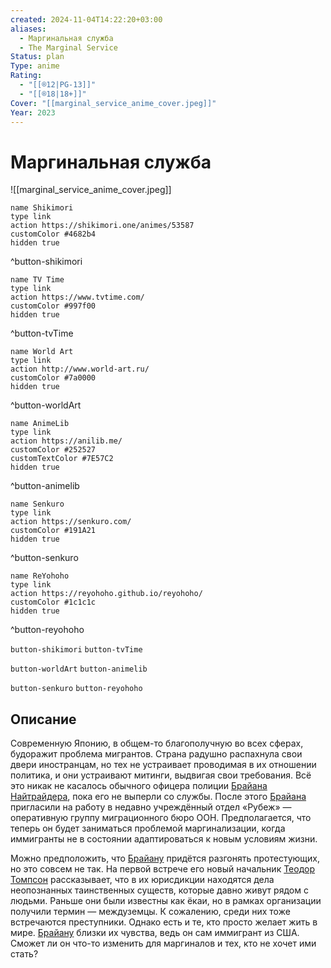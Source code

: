 ```yaml
---
created: 2024-11-04T14:22:20+03:00
aliases:
  - Маргинальная служба
  - The Marginal Service
Status: plan
Type: anime
Rating:
  - "[[®️12|PG-13]]"
  - "[[®️18|18+]]"
Cover: "[[marginal_service_anime_cover.jpeg]]"
Year: 2023
---
```


# Маргинальная служба

![[marginal_service_anime_cover.jpeg]]

```button
name Shikimori
type link
action https://shikimori.one/animes/53587
customColor #4682b4
hidden true
```
^button-shikimori

```button
name TV Time
type link
action https://www.tvtime.com/
customColor #997f00
hidden true
```
^button-tvTime

```button
name World Art
type link
action http://www.world-art.ru/
customColor #7a0000
hidden true
```
^button-worldArt

```button
name AnimeLib
type link
action https://anilib.me/
customColor #252527
customTextColor #7E57C2
hidden true
```
^button-animelib

```button
name Senkuro
type link
action https://senkuro.com/
customColor #191A21
hidden true
```
^button-senkuro

```button
name ReYohoho
type link
action https://reyohoho.github.io/reyohoho/
customColor #1c1c1c
hidden true
```
^button-reyohoho

`button-shikimori` `button-tvTime`

`button-worldArt` `button-animelib`

`button-senkuro` `button-reyohoho`

## Описание

Современную Японию, в общем-то благополучную во всех сферах, будоражит проблема мигрантов. Страна радушно распахнула свои двери иностранцам, но тех не устраивает проводимая в их отношении политика, и они устраивают митинги, выдвигая свои требования. Всё это никак не касалось обычного офицера полиции [Брайана Найтрайдера](https://shikimori.one/characters/219938-brian-nightraider), пока его не выперли со службы. После этого [Брайана](https://shikimori.one/characters/219938-brian-nightraider) пригласили на работу в недавно учреждённый отдел «Рубеж» — оперативную группу миграционного бюро ООН. Предполагается, что теперь он будет заниматься проблемой маргинализации, когда иммигранты не в состоянии адаптироваться к новым условиям жизни.

Можно предположить, что [Брайану](https://shikimori.one/characters/219938-brian-nightraider) придётся разгонять протестующих, но это совсем не так. На первой встрече его новый начальник [Теодор Томпсон](https://shikimori.one/characters/219944-theodore-thompson) рассказывает, что в их юрисдикции находятся дела неопознанных таинственных существ, которые давно живут рядом с людьми. Раньше они были известны как ёкаи, но в рамках организации получили термин — междуземцы. К сожалению, среди них тоже встречаются преступники. Однако есть и те, кто просто желает жить в мире. [Брайану](https://shikimori.one/characters/219938-brian-nightraider) близки их чувства, ведь он сам иммигрант из США. Сможет ли он что-то изменить для маргиналов и тех, кто не хочет ими стать?
